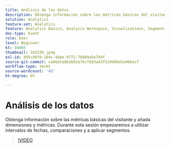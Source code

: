 ```yaml
---
title: Análisis de los datos
description: Obtenga información sobre las métricas básicas del visitante y añada dimensiones y métricas.
solution: Analytics
feature-set: Analytics
feature: Analytics Basics, Analysis Workspace, Visualizations, Segmentation, Metrics
doc-type: Event
role: User
level: Beginner
kt: 10465
thumbnail: 343330.jpeg
exl-id: 895c49f0-104c-4abe-9772-70d89a5e794f
source-git-commit: ca06e5a8b1602a7bcfb83a43f529680a5a96bacf
workflow-type: tm+mt
source-wordcount: '43'
ht-degree: 0%

---
```


# Análisis de los datos

Obtenga información sobre las métricas básicas del visitante y añada dimensiones y métricas. Durante esta sesión empezaremos a utilizar intervalos de fechas, comparaciones y a aplicar segmentos.

>[!VIDEO](https://video.tv.adobe.com/v/343330/?quality=12&learn=on)
